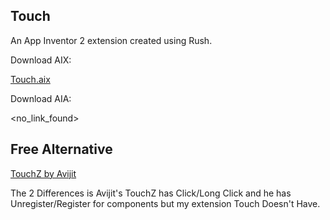 ## Touch

An App Inventor 2 extension created using Rush.

Download AIX:

<a href="https://github.com/bextdev797/Touch/raw/main/out/com.bextdev.touch.aix">Touch.aix</a>

Download AIA:

<no_link_found>

## Free Alternative
<a href="https://community.kodular.io/t/free-touchz-an-extension-to-add-touch-up-touch-down-and-more-actions-to-components/175956?u=brandon_ang">TouchZ by Avijit</a> 

The 2 Differences is Avijit's TouchZ has Click/Long Click and he has Unregister/Register for components but my extension Touch Doesn't Have.
